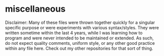 # miscellaneous
Disclaimer: Many of these files were thrown together quickly for a singular specific purpose or were experiments with various syntax/styles. They were written sometime within the last 4 years, while I was learning how to program and were never intended to be maintained or extended. As such, do not expect quality comments, uniform style, or any other good practice within any file here. Check out my other repositories for that sort of thing.
